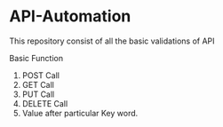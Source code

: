 # API-Automation
This repository consist of all the basic validations of API

Basic Function 

1. POST Call
2. GET Call
3. PUT Call
4. DELETE Call
5. Value after particular Key word.

